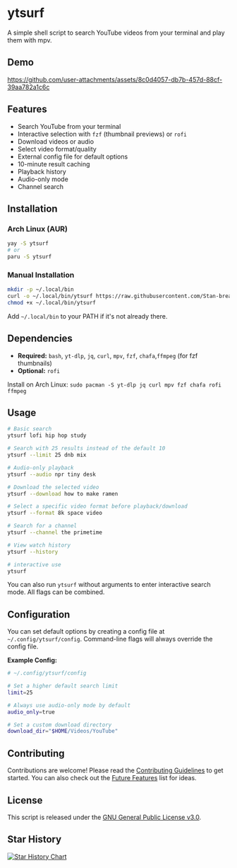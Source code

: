 # ytsurf

A simple shell script to search YouTube videos from your terminal and play them with mpv.

## Demo

https://github.com/user-attachments/assets/8c0d4057-db7b-457d-88cf-39aa782a1c6c

## Features

- Search YouTube from your terminal
- Interactive selection with `fzf` (thumbnail previews) or `rofi`
- Download videos or audio
- Select video format/quality
- External config file for default options
- 10-minute result caching
- Playback history
- Audio-only mode
- Channel search

## Installation

### Arch Linux (AUR)

```bash
yay -S ytsurf
# or
paru -S ytsurf
```

### Manual Installation

```bash
mkdir -p ~/.local/bin
curl -o ~/.local/bin/ytsurf https://raw.githubusercontent.com/Stan-breaks/ytsurf/main/ytsurf.sh
chmod +x ~/.local/bin/ytsurf
```

Add `~/.local/bin` to your PATH if it's not already there.

## Dependencies

- **Required:** `bash`, `yt-dlp`, `jq`, `curl`, `mpv`, `fzf`, `chafa`,`ffmpeg` (for fzf thumbnails)
- **Optional:** `rofi`

Install on Arch Linux:
`sudo pacman -S yt-dlp jq curl mpv fzf chafa rofi ffmpeg`

## Usage

```bash
# Basic search
ytsurf lofi hip hop study

# Search with 25 results instead of the default 10
ytsurf --limit 25 dnb mix

# Audio-only playback
ytsurf --audio npr tiny desk

# Download the selected video
ytsurf --download how to make ramen

# Select a specific video format before playback/download
ytsurf --format 8k space video

# Search for a channel
ytsurf --channel the primetime

# View watch history
ytsurf --history

# interactive use
ytsurf

```

You can also run `ytsurf` without arguments to enter interactive search mode. All flags can be combined.

## Configuration

You can set default options by creating a config file at `~/.config/ytsurf/config`. Command-line flags will always override the config file.

**Example Config:**
```bash
# ~/.config/ytsurf/config

# Set a higher default search limit
limit=25

# Always use audio-only mode by default
audio_only=true

# Set a custom download directory
download_dir="$HOME/Videos/YouTube"
```

## Contributing

Contributions are welcome! Please read the [Contributing Guidelines](CONTRIBUTING.md) to get started. You can also check out the [Future Features](FUTURE_FEATURES.md) list for ideas.

## License

This script is released under the [GNU General Public License v3.0](LICENSE).

## Star History

[![Star History Chart](https://api.star-history.com/svg?repos=Stan-breaks/ytsurf&type=Date)](https://www.star-history.com/#Stan-breaks/ytsurf&Date)
